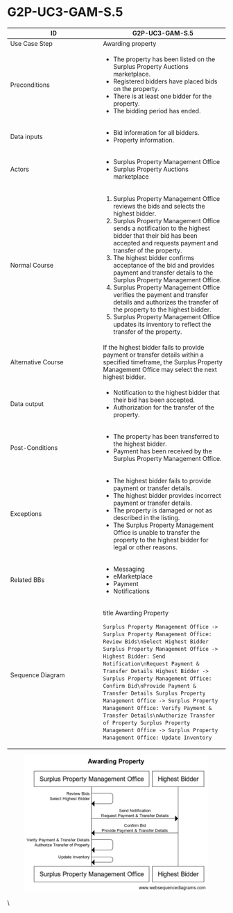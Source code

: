 # G2P-UC3-GAM-S.5

<table><thead><tr><th width="200">ID</th><th> G2P-UC3-GAM-S.5</th></tr></thead><tbody><tr><td>Use Case Step</td><td>Awarding property</td></tr><tr><td>Preconditions</td><td><ul><li>The property has been listed on the Surplus Property Auctions marketplace.</li><li>Registered bidders have placed bids on the property.</li><li>There is at least one bidder for the property.</li><li>The bidding period has ended.</li></ul></td></tr><tr><td>Data inputs</td><td><ul><li>Bid information for all bidders.</li><li>Property information.</li></ul></td></tr><tr><td>Actors</td><td><ul><li>Surplus Property Management Office</li><li>Surplus Property Auctions marketplace</li></ul></td></tr><tr><td>Normal Course</td><td><ol><li>Surplus Property Management Office reviews the bids and selects the highest bidder.</li><li>Surplus Property Management Office sends a notification to the highest bidder that their bid has been accepted and requests payment and transfer of the property.</li><li>The highest bidder confirms acceptance of the bid and provides payment and transfer details to the Surplus Property Management Office.</li><li>Surplus Property Management Office verifies the payment and transfer details and authorizes the transfer of the property to the highest bidder.</li><li>Surplus Property Management Office updates its inventory to reflect the transfer of the property.</li></ol></td></tr><tr><td>Alternative Course</td><td>If the highest bidder fails to provide payment or transfer details within a specified timeframe, the Surplus Property Management Office may select the next highest bidder.</td></tr><tr><td>Data output</td><td><ul><li>Notification to the highest bidder that their bid has been accepted.</li><li>Authorization for the transfer of the property.</li></ul></td></tr><tr><td>Post-Conditions</td><td><ul><li>The property has been transferred to the highest bidder.</li><li>Payment has been received by the Surplus Property Management Office.</li></ul></td></tr><tr><td>Exceptions</td><td><ul><li>The highest bidder fails to provide payment or transfer details.</li><li>The highest bidder provides incorrect payment or transfer details.</li><li>The property is damaged or not as described in the listing.</li><li>The Surplus Property Management Office is unable to transfer the property to the highest bidder for legal or other reasons.</li></ul></td></tr><tr><td>Related BBs</td><td><ul><li>Messaging</li><li>eMarketplace</li><li>Payment</li><li>Notifications</li></ul></td></tr><tr><td>Sequence Diagram</td><td><p>title Awarding Property</p><p></p><p><code>Surplus Property Management Office -> Surplus Property Management Office: Review Bids\nSelect Highest Bidder Surplus Property Management Office -> Highest Bidder: Send Notification\nRequest Payment &#x26; Transfer Details Highest Bidder -> Surplus Property Management Office: Confirm Bid\nProvide Payment &#x26; Transfer Details Surplus Property Management Office -> Surplus Property Management Office: Verify Payment &#x26; Transfer Details\nAuthorize Transfer of Property Surplus Property Management Office -> Surplus Property Management Office: Update Inventory</code></p></td></tr></tbody></table>

<figure><img src="../.gitbook/assets/Screen Shot 2023-03-29 at 8.24.47 AM.png" alt=""><figcaption></figcaption></figure>

\
